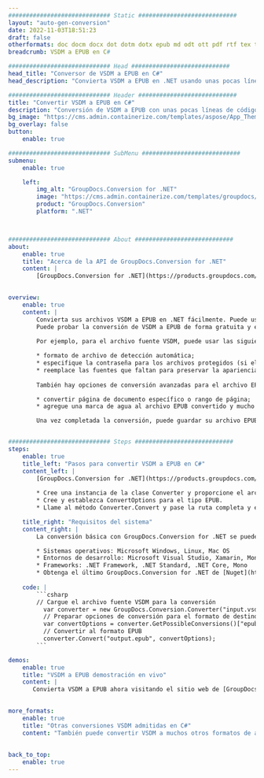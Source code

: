 ```yaml
---
############################# Static ############################
layout: "auto-gen-conversion"
date: 2022-11-03T18:51:23
draft: false
otherformats: doc docm docx dot dotm dotx epub md odt ott pdf rtf tex txt vdx vsdm vsdx vssm vssx vstm vstx vsx vtx xps
breadcrumb: VSDM a EPUB en C#

############################# Head ############################
head_title: "Conversor de VSDM a EPUB en C#"
head_description: "Convierta VSDM a EPUB en .NET usando unas pocas líneas de código. Utilice la API de conversión de documentos de GroupDocs para convertir más de 160 formatos de archivo."

############################# Header ############################
title: "Convertir VSDM a EPUB en C#"
description: "Conversión de VSDM a EPUB con unas pocas líneas de código .NET"
bg_image: "https://cms.admin.containerize.com/templates/aspose/App_Themes/V3/images/bg/header1.png"
bg_overlay: false
button:
    enable: true

############################# SubMenu ############################
submenu:
    enable: true

    left:
        img_alt: "GroupDocs.Conversion for .NET"
        image: "https://cms.admin.containerize.com/templates/groupdocs/images/product-logos/90x90-noborder/groupdocs-conversion-net.png"
        product: "GroupDocs.Conversion"
        platform: ".NET"



############################# About ############################
about:
    enable: true
    title: "Acerca de la API de GroupDocs.Conversion for .NET"
    content: |
        [GroupDocs.Conversion for .NET](https://products.groupdocs.com/conversion/net/) se puede usar para convertir Microsoft Word, Excel, PowerPoint, PDF, Visio y otros formatos. GroupDocs.Conversion es una API independiente que es adecuada para sistemas internos y de back-end donde se requiere un alto rendimiento. No depende de ningún software como Microsoft u Open Office.
    

overview:
    enable: true
    content: |
        Convierta sus archivos VSDM a EPUB en .NET fácilmente. Puede usar solo un par de líneas de código C# en cualquier plataforma de su elección, como Windows, Linux, macOS.
        Puede probar la conversión de VSDM a EPUB de forma gratuita y evaluar la calidad de los resultados de la conversión. Junto con los escenarios de conversión de archivos simples, puede probar opciones más avanzadas para cargar el archivo de origen VSDM y para guardar el resultado de salida EPUB. 
        
        Por ejemplo, para el archivo fuente VSDM, puede usar las siguientes opciones de carga:

        * formato de archivo de detección automática;
        * especifique la contraseña para los archivos protegidos (si el formato de archivo lo admite);
        * reemplace las fuentes que faltan para preservar la apariencia del documento.
        
        También hay opciones de conversión avanzadas para el archivo EPUB:

        * convertir página de documento específico o rango de página;
        * agregue una marca de agua al archivo EPUB convertido y mucho más.

        Una vez completada la conversión, puede guardar su archivo EPUB en la ruta del archivo local o en cualquier almacenamiento de terceros como FTP, Amazon S3, Google Drive, Dropbox, etc. Tenga en cuenta que para convertir VSDM a EPUB no es necesario instalar ningún software adicional, como MS Office, Open Office, Adobe Acrobat Reader, etc.


############################# Steps ############################
steps:
    enable: true
    title_left: "Pasos para convertir VSDM a EPUB en C#"
    content_left: |
        [GroupDocs.Conversion for .NET](https://products.groupdocs.com/conversion/net/) facilita a los desarrolladores convertir un archivo VSDM a EPUB con unas pocas líneas de código.
        
        * Cree una instancia de la clase Converter y proporcione el archivo VSDM con la ruta completa
        * Cree y establezca ConvertOptions para el tipo EPUB.
        * Llame al método Converter.Convert y pase la ruta completa y el formato (EPUB) como parámetro

    title_right: "Requisitos del sistema"
    content_right: |
        La conversión básica con GroupDocs.Conversion for .NET se puede realizar en unos pocos pasos simples. Nuestras API son compatibles con todas las principales plataformas y sistemas operativos. Antes de ejecutar el código a continuación, asegúrese de tener instalados los siguientes requisitos previos en su sistema.

        * Sistemas operativos: Microsoft Windows, Linux, Mac OS
        * Entornos de desarrollo: Microsoft Visual Studio, Xamarin, MonoDevelop
        * Frameworks: .NET Framework, .NET Standard, .NET Core, Mono
        * Obtenga el último GroupDocs.Conversion for .NET de [Nuget](https://www.nuget.org/packages/groupdocs.conversion)
         
    code: |
        ```csharp    
        // Cargue el archivo fuente VSDM para la conversión
          var converter = new GroupDocs.Conversion.Converter("input.vsdm");
          // Preparar opciones de conversión para el formato de destino EPUB
          var convertOptions = converter.GetPossibleConversions()["epub"].ConvertOptions;
          // Convertir al formato EPUB
          converter.Convert("output.epub", convertOptions);
        ```

demos:
    enable: true
    title: "VSDM a EPUB demostración en vivo"
    content: |
       Convierta VSDM a EPUB ahora visitando el sitio web de [GroupDocs.Conversion App](https://products.groupdocs.app/conversion/family). La demostración en línea tiene las siguientes ventajas
          

more_formats:
    enable: true
    title: "Otras conversiones VSDM admitidas en C#"
    content: "También puede convertir VSDM a muchos otros formatos de archivo. Consulte la lista a continuación."
       
       
back_to_top:
    enable: true
---
```

